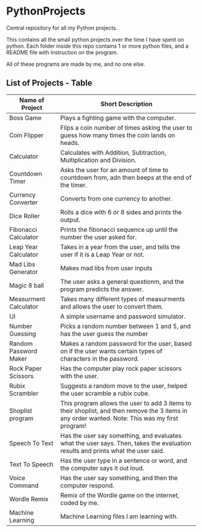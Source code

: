 # PythonProjects

Central repository for all my Python projects.

This contains all the small python projects over the time I have spent on python. Each folder inside this repo contains 1 or more python files, and a README file with instruction on the program.

All of these programs are made by me, and no one else.

## List of Projects - Table

|Name of Project  | Short Description  |
|---------|---------|
|Boss Game    |  Plays a fighting game with the computer.  |
|Coin Flipper | Flips a coin number of times asking the user to guess how many times the coin lands on heads.  |
|Calculator    | Calculates with Addition, Subtraction, Multiplication and Division. |
|Countdown Timer|Asks the user for an amount of time to countdown from, adn then beeps at the end of the timer.|
|Currency Converter    |Converts from one currency to another.   |
|Dice Roller| Rolls a dice with 6 or 8 sides and prints the output.|
|Fibonacci Calculator |Prints the fibonacci sequence up until the number the user asked for.|
|Leap Year Calculator|Takes in a year from the user, and tells the user if it is a Leap Year or not.         |
|Mad Libs Generator     |Makes mad libs from user inputs         |
|Magic 8 ball    |The user asks a general questionm, and the program predicts the answer.         |
|Measurment Calculator     | Takes many different types of measurments and allows the user to convert them.        |
|UI     |A simple username and password simulator.         |
|Number Guessing     | Picks a random number between 1 and 5, and has the user guess the number       |
|Random Password Maker   |Makes a random password for the user, based on if the user wants certain types of characters in the password.   |
|Rock Paper Scissors|Has the computer play rock paper scissors with the user.|
|Rubix Scrambler|Suggests a random move to the user, helped the user scramble a rubix cube.|
|Shoplist program|This program allows the user to add 3 items to their shoplist, and then remove the 3 items in any order wanted. Note: This was my first program!|
|Speech To Text|Has the user say something, and evaluates what the user says. Then, takes the evaluation results and prints what the user said.|
|Text To Speech|Has the user type in a sentence or word, and the computer says it out loud.|
|Voice Command|Has the user say something, and then the computer respond.|
|Wordle Remix|Remix of the Wordle game on the internet, coded by me.|
|Machine Learning|Machine Learning files I am learning with.|